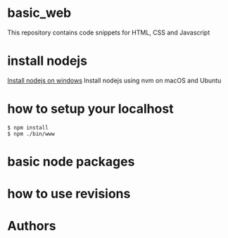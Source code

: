 # basic_web
This repository contains code snippets for HTML, CSS and Javascript

# install nodejs
<a href="http://blog.teamtreehouse.com/install-node-js-npm-windows">Install nodejs on windows</a>
<a hre="http://nodesource.com/blog/installing-node-js-tutorial-using-nvm-on-mac-os-x-and-ubuntu/">Install nodejs using nvm on macOS and Ubuntu</a>

# how to setup your localhost
```shell
$ npm install
$ npm ./bin/www
```

# basic node packages


# how to use revisions

# Authors
